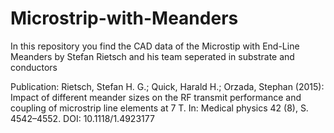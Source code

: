 # Microstrip-with-Meanders

In this repository you find the CAD data of the Microstip with End-Line Meanders by Stefan Rietsch and his team seperated in substrate and conductors

Publication: Rietsch, Stefan H. G.; Quick, Harald H.; Orzada, Stephan (2015): Impact of different meander sizes on the RF transmit performance and coupling of microstrip line elements at 7 T. In: Medical physics 42 (8), S. 4542–4552. DOI: 10.1118/1.4923177
